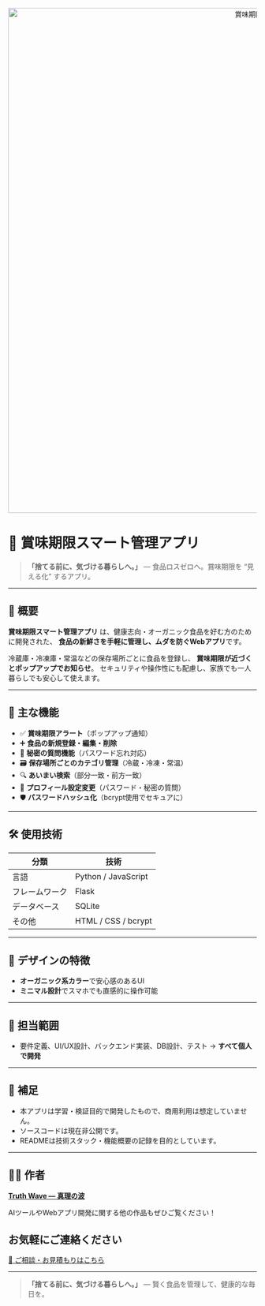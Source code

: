 <p align="center">
<img width="1536" height="1024" alt="賞味期限スマート管理アプリ 健康的な暮らしをもっと簡単に。賢く食品を管理し、ムダを減らそう。" src="https://github.com/user-attachments/assets/48904717-ba4c-4126-8c21-b5a90f572cc4" />
</p>


# 🥦 賞味期限スマート管理アプリ

> **「捨てる前に、気づける暮らしへ。」**
> ― 食品ロスゼロへ。賞味期限を “見える化” するアプリ。

---

## 📝 概要

**賞味期限スマート管理アプリ** は、健康志向・オーガニック食品を好む方のために開発された、
**食品の新鮮さを手軽に管理し、ムダを防ぐWebアプリ**です。

冷蔵庫・冷凍庫・常温などの保存場所ごとに食品を登録し、
**賞味期限が近づくとポップアップでお知らせ**。
セキュリティや操作性にも配慮し、家族でも一人暮らしでも安心して使えます。

---

## 🔧 主な機能

* ✅ **賞味期限アラート**（ポップアップ通知）
* ➕ **食品の新規登録・編集・削除**
* 🔐 **秘密の質問機能**（パスワード忘れ対応）
* 🗃️ **保存場所ごとのカテゴリ管理**（冷蔵・冷凍・常温）
* 🔍 **あいまい検索**（部分一致・前方一致）
* 🙋 **プロフィール設定変更**（パスワード・秘密の質問）
* 🛡️ **パスワードハッシュ化**（bcrypt使用でセキュアに）

---

## 🛠 使用技術

| 分類      | 技術                  |
| ------- | ------------------- |
| 言語      | Python / JavaScript |
| フレームワーク | Flask               |
| データベース  | SQLite              |
| その他     | HTML / CSS / bcrypt |

---

## 🎨 デザインの特徴

* **オーガニック系カラー**で安心感のあるUI
* **ミニマル設計**でスマホでも直感的に操作可能

---

## 👤 担当範囲

* 要件定義、UI/UX設計、バックエンド実装、DB設計、テスト
  → **すべて個人で開発**

---

## 📎 補足

* 本アプリは学習・検証目的で開発したもので、商用利用は想定していません。
* ソースコードは現在非公開です。
* READMEは技術スタック・機能概要の記録を目的としています。

---

## 🧑‍💻 作者

**[Truth Wave ― 真理の波](https://github.com/truthwave)**  

AIツールやWebアプリ開発に関する他の作品もぜひご覧ください！

## お気軽にご連絡ください
[📩 ご相談・お見積もりはこちら](mailto:realmadrid71214591@gmail.com)

---

> **「捨てる前に、気づける暮らしへ。」**
> ― 賢く食品を管理して、健康的な毎日を。
